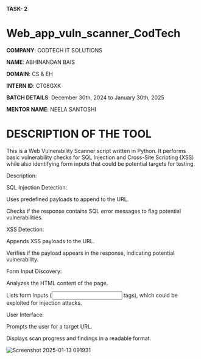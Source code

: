 **TASK- 2**

# Web_app_vuln_scanner_CodTech

**COMPANY**: CODTECH IT SOLUTIONS

**NAME**: ABHINANDAN BAIS

**DOMAIN**: CS & EH

**INTERN ID**: CT08GXK

**BATCH DETAILS**: December 30th, 2024 to January 30th, 2025

**MENTOR NAME**: NEELA SANTOSHI

# DESCRIPTION OF THE TOOL

This is a Web Vulnerability Scanner script written in Python. It performs basic vulnerability checks for SQL Injection and Cross-Site Scripting (XSS) while also identifying form inputs that could be potential targets for testing.

Description:

SQL Injection Detection:


Uses predefined payloads to append to the URL.

Checks if the response contains SQL error messages to flag potential vulnerabilities.

XSS Detection:

Appends XSS payloads to the URL.

Verifies if the payload appears in the response, indicating potential vulnerability.

Form Input Discovery:


Analyzes the HTML content of the page.

Lists form inputs (<input> tags), which could be exploited for injection attacks.

User Interface:


Prompts the user for a target URL.

Displays scan progress and findings in a readable format.

![Screenshot 2025-01-13 091931](https://github.com/user-attachments/assets/da4df683-b3df-4f08-8d08-1f6c6b904405)
